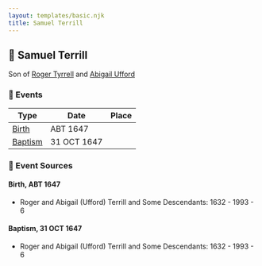 ```yaml
---
layout: templates/basic.njk
title: Samuel Terrill
---
```

## 🔵 Samuel Terrill

Son of [Roger Tyrrell](/people/2/2108514) and [Abigail Ufford](/people/9/99473444)

### 📆 Events

Type | Date | Place
------ | ------ | ------
[Birth](#event-c75b4a85-2fb1-43ea-bc5e-6854569b2c82) | ABT 1647 |
[Baptism](#event-d6f6c4de-79bd-4a1b-a490-299902cd65ee) | 31 OCT 1647 |

### 📰 Event Sources

#### <a id="event-c75b4a85-2fb1-43ea-bc5e-6854569b2c82"></a> Birth, ABT 1647
* Roger and Abigail (Ufford) Terrill and Some Descendants: 1632 - 1993  - 6

#### <a id="event-d6f6c4de-79bd-4a1b-a490-299902cd65ee"></a> Baptism, 31 OCT 1647
* Roger and Abigail (Ufford) Terrill and Some Descendants: 1632 - 1993  - 6